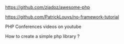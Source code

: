 https://github.com/ziadoz/awesome-php

https://github.com/PatrickLouys/no-framework-tutorial

PHP Conferences videos on youtube

How to create a simple php library ?